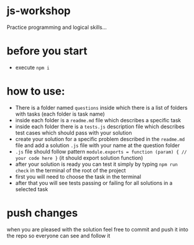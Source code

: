 # js-workshop
 Practice programming and logical skills...

# before you start
* execute `npm i`

# how to use:
* There is a folder named `questions` inside which there is a list of folders with tasks (each folder is task name)
* inside each folder is a `readme.md` file which describes a specific task
* inside each folder there is a `tests.js` description file which describes test cases which should pass with your solution
* create your solution for a specific problem described in the `readme.md` file and add a solution `.js` file with your name at the question folder
* `.js` file should follow pattern `module.exports = function (param) { // your code here }` (it should export solution function)
* after your solution is ready you can test it simply by typing `npm run check` in the terminal of the root of the project
* first you will need to choose the task in the terminal
* after that you will see tests passing or failing for all solutions in a selected task

# push changes
 when you are pleased with the solution feel free to commit and push it into the repo so everyone can see and follow it
